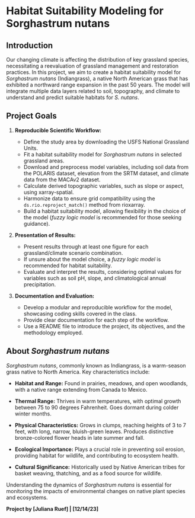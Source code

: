 # Habitat Suitability Modeling for Sorghastrum nutans

## Introduction

Our changing climate is affecting the distribution of key grassland species, necessitating a reevaluation of grassland management and restoration practices. In this project, we aim to create a habitat suitability model for *Sorghastrum nutans* (Indiangrass), a native North American grass that has exhibited a northward range expansion in the past 50 years. The model will integrate multiple data layers related to soil, topography, and climate to understand and predict suitable habitats for *S. nutans*.

## Project Goals

1. **Reproducible Scientific Workflow:**
   - Define the study area by downloading the USFS National Grassland Units.
   - Fit a habitat suitability model for *Sorghastrum nutans* in selected grassland areas.
   - Download and preprocess model variables, including soil data from the POLARIS dataset, elevation from the SRTM dataset, and climate data from the MACAv2 dataset.
   - Calculate derived topographic variables, such as slope or aspect, using xarray-spatial.
   - Harmonize data to ensure grid compatibility using the `ds.rio.reproject_match()` method from rioxarray.
   - Build a habitat suitability model, allowing flexibility in the choice of the model (*fuzzy logic model* is recommended for those seeking guidance).

2. **Presentation of Results:**
   - Present results through at least one figure for each grassland/climate scenario combination.
   - If unsure about the model choice, a *fuzzy logic model* is recommended for habitat suitability.
   - Evaluate and interpret the results, considering optimal values for variables such as soil pH, slope, and climatological annual precipitation.

3. **Documentation and Evaluation:**
   - Develop a modular and reproducible workflow for the model, showcasing coding skills covered in the class.
   - Provide clear documentation for each step of the workflow.
   - Use a README file to introduce the project, its objectives, and the methodology employed.

## About *Sorghastrum nutans*

*Sorghastrum nutans*, commonly known as Indiangrass, is a warm-season grass native to North America. Key characteristics include:

- **Habitat and Range:** Found in prairies, meadows, and open woodlands, with a native range extending from Canada to Mexico.
  
- **Thermal Range:** Thrives in warm temperatures, with optimal growth between 75 to 90 degrees Fahrenheit. Goes dormant during colder winter months.

- **Physical Characteristics:** Grows in clumps, reaching heights of 3 to 7 feet, with long, narrow, bluish-green leaves. Produces distinctive bronze-colored flower heads in late summer and fall.

- **Ecological Importance:** Plays a crucial role in preventing soil erosion, providing habitat for wildlife, and contributing to ecosystem health.

- **Cultural Significance:** Historically used by Native American tribes for basket weaving, thatching, and as a food source for wildlife.

Understanding the dynamics of *Sorghastrum nutans* is essential for monitoring the impacts of environmental changes on native plant species and ecosystems.

**Project by [Juliana Ruef] | [12/14/23]**


